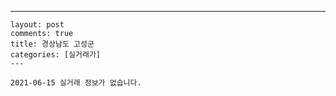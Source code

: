 ---
    layout: post
    comments: true
    title: 경상남도 고성군
    categories: [실거래가]
    ---

    2021-06-15 실거래 정보가 없습니다.

    